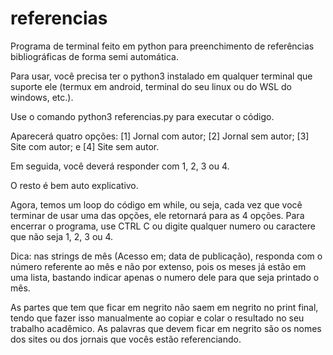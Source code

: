 # referencias
Programa de terminal feito em python para preenchimento de referências bibliográficas de forma semi automática.

Para usar, você precisa ter o python3 instalado em qualquer terminal que suporte ele (termux em android, terminal do seu linux ou do WSL do windows, etc.).

Use o comando python3 referencias.py para executar o código.

Aparecerá quatro opções: [1] Jornal com autor; [2] Jornal sem autor; [3] Site com autor; e [4] Site sem autor.

Em seguida, você deverá responder com 1, 2, 3 ou 4.

O resto é bem auto explicativo.

Agora, temos um loop do código em while, ou seja, cada vez que você terminar de usar uma das opções, ele retornará para as 4 opções. Para encerrar o programa, use CTRL C ou digite qualquer numero ou caractere que não seja 1, 2, 3 ou 4.

Dica: nas strings de mês (Acesso em; data de publicação), responda com o número referente ao mês e não por extenso, pois os meses já estão em uma lista, bastando indicar apenas o numero dele para que seja printado o mês.

As partes que tem que ficar em negrito não saem em negrito no print final, tendo que fazer isso manualmente ao copiar e colar o resultado no seu trabalho acadêmico. As palavras que devem ficar em negrito são os nomes dos sites ou dos jornais que vocês estão referenciando.
